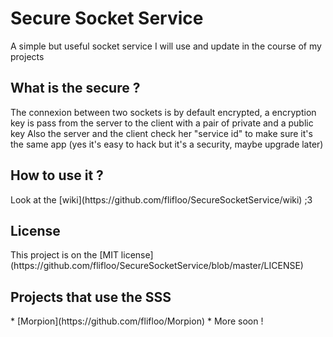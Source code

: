 <h1>Secure Socket Service</h1>
A simple but useful socket service I will use and update in the course of my projects

<h2>What is the secure ?</h2>
The connexion between two sockets is by default encrypted, a encryption key is pass from the server to the client with a pair of private and a public key
Also the server and the client check her "service id" to make sure it's the same app (yes it's easy to hack but it's a security, maybe upgrade later)

<h2>How to use it ?</h2>
Look at the [wiki](https://github.com/flifloo/SecureSocketService/wiki) ;3

<h2>License</h2>
This project is on the [MIT license](https://github.com/flifloo/SecureSocketService/blob/master/LICENSE)

<h2>Projects that use the SSS</h2>
* [Morpion](https://github.com/flifloo/Morpion)
* More soon !
